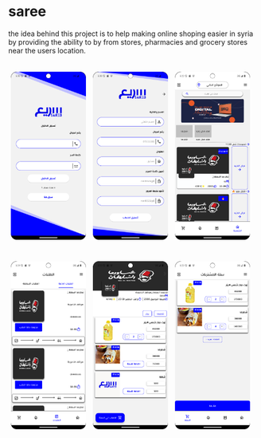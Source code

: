 # saree

the idea behind this project is to help making online shoping easier in syria by providing the ability to by from stores, pharmacies and grocery stores near the users location.

<p float="left">
  <img src="./screen_shots/login.png" style="margin:20px 5px; width:30%;"/>
  <img src="./screen_shots/register.png" style="margin:20px 5px; width:30%;"/> 
  <img src="./screen_shots/home.png" style="margin: 20px 5px; width:30%;"/>
  <img src="./screen_shots/current_orders.png" style="margin:20px 5px; width:30%;"/>
  <img src="./screen_shots/store_details.png" style="margin:20px 5px; width:30%;"/> 
  <img src="./screen_shots/cart.png" style="margin:20px 5px; width:30%;"/>
</p>